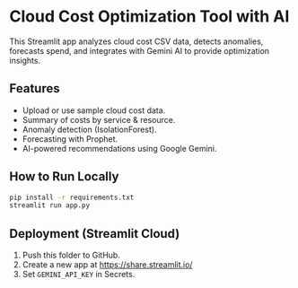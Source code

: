 # Cloud Cost Optimization Tool with AI

This Streamlit app analyzes cloud cost CSV data, detects anomalies, forecasts spend, and integrates with Gemini AI to provide optimization insights.

## Features
- Upload or use sample cloud cost data.
- Summary of costs by service & resource.
- Anomaly detection (IsolationForest).
- Forecasting with Prophet.
- AI-powered recommendations using Google Gemini.

## How to Run Locally
```bash
pip install -r requirements.txt
streamlit run app.py
```

## Deployment (Streamlit Cloud)
1. Push this folder to GitHub.
2. Create a new app at https://share.streamlit.io/
3. Set `GEMINI_API_KEY` in Secrets.
